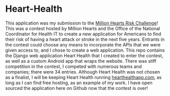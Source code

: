 Heart-Health
============


This application was my submission to the [Million Hearts Risk Challenge](http://www.health2con.com/devchallenge/million-hearts-risk-check-challenge/)! This was a contest hosted by Million Hearts and the Office of the National Coordinator for Health IT to create a new application for Americans to find their risk of having a heart attack or stroke in the next five years. Entrants in the contest could choose any means to incorporate the APIs that we were given access to, and I chose to create a web application. This repo contains the Django web application Heart Health that I created to enter the contest, as well as a custom Android app that wraps the website. There was stiff competition in the contest, I competed with numerous teams and companies; there were 34 entries. Although Heart Health was not chosen as a finalist, I will be keeping Heart Health running [hearthealthapp.com](http://www.hearthealthapp.com), as long as I can find free hosting, as an example of my work. I have open sourced the application here on Github now that the contest is over!
